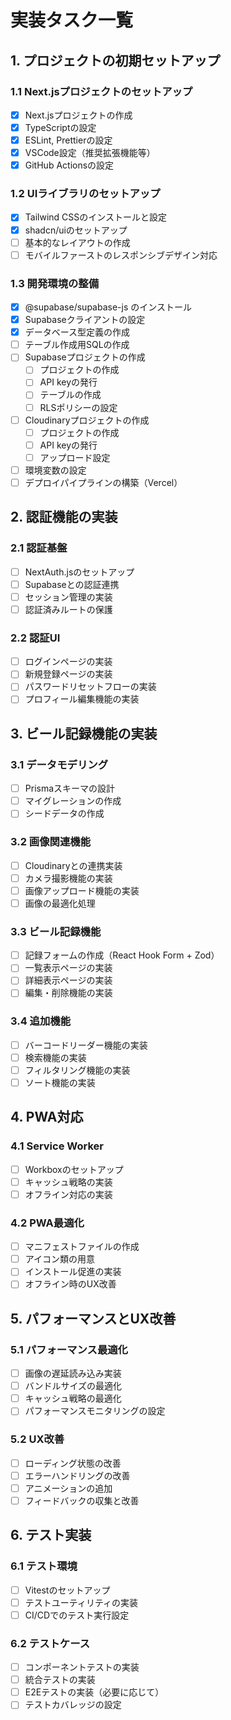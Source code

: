 # 実装タスク一覧

## 1. プロジェクトの初期セットアップ

### 1.1 Next.jsプロジェクトのセットアップ
- [x] Next.jsプロジェクトの作成
- [x] TypeScriptの設定
- [x] ESLint, Prettierの設定
- [x] VSCode設定（推奨拡張機能等）
- [x] GitHub Actionsの設定

### 1.2 UIライブラリのセットアップ
- [x] Tailwind CSSのインストールと設定
- [x] shadcn/uiのセットアップ
- [ ] 基本的なレイアウトの作成
- [ ] モバイルファーストのレスポンシブデザイン対応

### 1.3 開発環境の整備
- [x] @supabase/supabase-js のインストール
- [x] Supabaseクライアントの設定
- [x] データベース型定義の作成
- [ ] テーブル作成用SQLの作成
- [ ] Supabaseプロジェクトの作成
  - [ ] プロジェクトの作成
  - [ ] API keyの発行
  - [ ] テーブルの作成
  - [ ] RLSポリシーの設定
- [ ] Cloudinaryプロジェクトの作成
  - [ ] プロジェクトの作成
  - [ ] API keyの発行
  - [ ] アップロード設定
- [ ] 環境変数の設定
- [ ] デプロイパイプラインの構築（Vercel）

## 2. 認証機能の実装

### 2.1 認証基盤
- [ ] NextAuth.jsのセットアップ
- [ ] Supabaseとの認証連携
- [ ] セッション管理の実装
- [ ] 認証済みルートの保護

### 2.2 認証UI
- [ ] ログインページの実装
- [ ] 新規登録ページの実装
- [ ] パスワードリセットフローの実装
- [ ] プロフィール編集機能の実装

## 3. ビール記録機能の実装

### 3.1 データモデリング
- [ ] Prismaスキーマの設計
- [ ] マイグレーションの作成
- [ ] シードデータの作成

### 3.2 画像関連機能
- [ ] Cloudinaryとの連携実装
- [ ] カメラ撮影機能の実装
- [ ] 画像アップロード機能の実装
- [ ] 画像の最適化処理

### 3.3 ビール記録機能
- [ ] 記録フォームの作成（React Hook Form + Zod）
- [ ] 一覧表示ページの実装
- [ ] 詳細表示ページの実装
- [ ] 編集・削除機能の実装

### 3.4 追加機能
- [ ] バーコードリーダー機能の実装
- [ ] 検索機能の実装
- [ ] フィルタリング機能の実装
- [ ] ソート機能の実装

## 4. PWA対応

### 4.1 Service Worker
- [ ] Workboxのセットアップ
- [ ] キャッシュ戦略の実装
- [ ] オフライン対応の実装

### 4.2 PWA最適化
- [ ] マニフェストファイルの作成
- [ ] アイコン類の用意
- [ ] インストール促進の実装
- [ ] オフライン時のUX改善

## 5. パフォーマンスとUX改善

### 5.1 パフォーマンス最適化
- [ ] 画像の遅延読み込み実装
- [ ] バンドルサイズの最適化
- [ ] キャッシュ戦略の最適化
- [ ] パフォーマンスモニタリングの設定

### 5.2 UX改善
- [ ] ローディング状態の改善
- [ ] エラーハンドリングの改善
- [ ] アニメーションの追加
- [ ] フィードバックの収集と改善

## 6. テスト実装

### 6.1 テスト環境
- [ ] Vitestのセットアップ
- [ ] テストユーティリティの実装
- [ ] CI/CDでのテスト実行設定

### 6.2 テストケース
- [ ] コンポーネントテストの実装
- [ ] 統合テストの実装
- [ ] E2Eテストの実装（必要に応じて）
- [ ] テストカバレッジの設定
